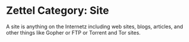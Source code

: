 # Zettel Category: Site

A site is anything on the Internetz including web sites, blogs,
articles, and other things like Gopher or FTP or Torrent and Tor sites.
